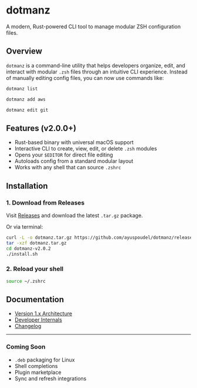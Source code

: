 # dotmanz

A modern, Rust-powered CLI tool to manage modular ZSH configuration files.

## Overview

`dotmanz` is a command-line utility that helps developers organize, edit, and interact with modular `.zsh` files through an intuitive CLI experience. Instead of manually editing config files, you can now use commands like:

```bash
dotmanz list
```

```bash
dotmanz add aws
```

```bash
dotmanz edit git
```

## Features (v2.0.0+)

* Rust-based binary with universal macOS support
* Interactive CLI to create, view, edit, or delete `.zsh` modules
* Opens your `$EDITOR` for direct file editing
* Autoloads config from a standard modular layout
* Works with any shell that can source `.zshrc`

## Installation

### 1. Download from Releases

Visit [Releases](https://github.com/ayuspoudel/dotmanz/releases) and download the latest `.tar.gz` package.

Or via terminal:

```bash
curl -L -o dotmanz.tar.gz https://github.com/ayuspoudel/dotmanz/releases/download/v2.0.2/dotmanz-v2.0.2.tar.gz
tar -xzf dotmanz.tar.gz
cd dotmanz-v2.0.2
./install.sh
```

### 2. Reload your shell

```bash
source ~/.zshrc
```

## Documentation

* [Version 1.x Architecture](V1.md)
* [Developer Internals](DEVELOPER_GUIDE.md)
* [Changelog](CHANGELOG.md)

---

### Coming Soon

* `.deb` packaging for Linux
* Shell completions
* Plugin marketplace
* Sync and refresh integrations
